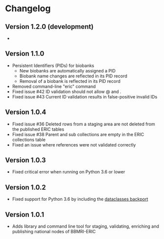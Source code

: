 # Changelog

## Version 1.2.0 (development)
-

## Version 1.1.0

- Persistent Identifiers (PIDs) for biobanks
  - New biobanks are automatically assigned a PID
  - Biobank name changes are reflected in its PID record
  - Removal of a biobank is reflected in its PID record
- Removed command-line "eric" command
- Fixed issue #42 ID validation should not allow @ and .
- Fixed issue #43 Current ID validation results in false-positive invalid IDs

## Version 1.0.4

- Fixed issue #36 Deleted rows from a staging area are not deleted from the published ERIC tables
- Fixed issue #38 Parent and sub collections are empty in the ERIC collections table
- Fixed an issue where references were not validated correctly

## Version 1.0.3

- Fixed critical error when running on Python 3.6 or lower

## Version 1.0.2

- Fixed support for Python 3.6 by including the [dataclasses backport](https://pypi.org/project/dataclasses/)

## Version 1.0.1

- Adds library and command line tool for staging, validating, enriching and publishing national nodes of BBMRI-ERIC
